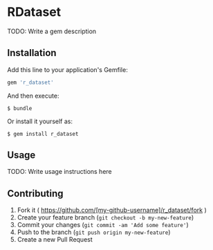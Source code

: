 # RDataset

TODO: Write a gem description

## Installation

Add this line to your application's Gemfile:

```ruby
gem 'r_dataset'
```

And then execute:

    $ bundle

Or install it yourself as:

    $ gem install r_dataset

## Usage

TODO: Write usage instructions here

## Contributing

1. Fork it ( https://github.com/[my-github-username]/r_dataset/fork )
2. Create your feature branch (`git checkout -b my-new-feature`)
3. Commit your changes (`git commit -am 'Add some feature'`)
4. Push to the branch (`git push origin my-new-feature`)
5. Create a new Pull Request
